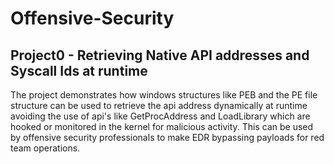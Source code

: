 # Offensive-Security

## Project0 - Retrieving Native API addresses and Syscall Ids at runtime
The project demonstrates how windows structures like PEB and the PE file structure can be used to retrieve the api address dynamically at runtime avoiding the use of api's like GetProcAddress and LoadLibrary which are hooked or monitored in the kernel for malicious activity. This can be used by offensive security professionals to make EDR bypassing payloads for red team operations.
